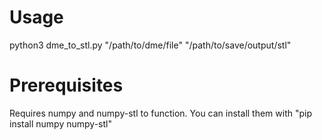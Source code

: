 # Usage

python3 dme_to_stl.py "/path/to/dme/file" "/path/to/save/output/stl"

# Prerequisites
 
 Requires numpy and numpy-stl to function. You can install them with "pip install numpy numpy-stl"
